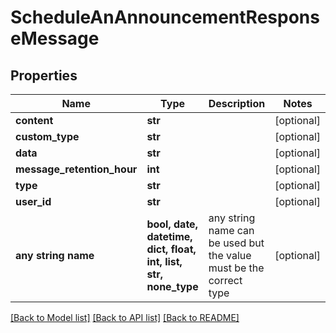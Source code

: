 # ScheduleAnAnnouncementResponseMessage


## Properties
Name | Type | Description | Notes
------------ | ------------- | ------------- | -------------
**content** | **str** |  | [optional] 
**custom_type** | **str** |  | [optional] 
**data** | **str** |  | [optional] 
**message_retention_hour** | **int** |  | [optional] 
**type** | **str** |  | [optional] 
**user_id** | **str** |  | [optional] 
**any string name** | **bool, date, datetime, dict, float, int, list, str, none_type** | any string name can be used but the value must be the correct type | [optional]

[[Back to Model list]](../README.md#documentation-for-models) [[Back to API list]](../README.md#documentation-for-api-endpoints) [[Back to README]](../README.md)


